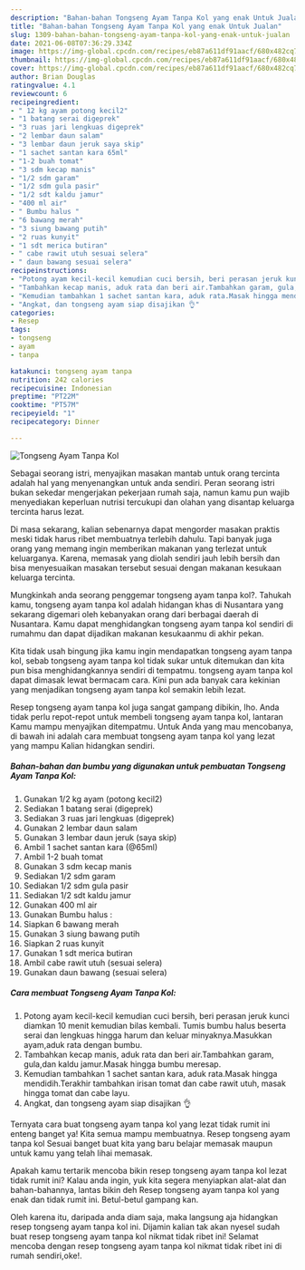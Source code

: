 ```yaml
---
description: "Bahan-bahan Tongseng Ayam Tanpa Kol yang enak Untuk Jualan"
title: "Bahan-bahan Tongseng Ayam Tanpa Kol yang enak Untuk Jualan"
slug: 1309-bahan-bahan-tongseng-ayam-tanpa-kol-yang-enak-untuk-jualan
date: 2021-06-08T07:36:29.334Z
image: https://img-global.cpcdn.com/recipes/eb87a611df91aacf/680x482cq70/tongseng-ayam-tanpa-kol-foto-resep-utama.jpg
thumbnail: https://img-global.cpcdn.com/recipes/eb87a611df91aacf/680x482cq70/tongseng-ayam-tanpa-kol-foto-resep-utama.jpg
cover: https://img-global.cpcdn.com/recipes/eb87a611df91aacf/680x482cq70/tongseng-ayam-tanpa-kol-foto-resep-utama.jpg
author: Brian Douglas
ratingvalue: 4.1
reviewcount: 6
recipeingredient:
- " 12 kg ayam potong kecil2"
- "1 batang serai digeprek"
- "3 ruas jari lengkuas digeprek"
- "2 lembar daun salam"
- "3 lembar daun jeruk saya skip"
- "1 sachet santan kara 65ml"
- "1-2 buah tomat"
- "3 sdm kecap manis"
- "1/2 sdm garam"
- "1/2 sdm gula pasir"
- "1/2 sdt kaldu jamur"
- "400 ml air"
- " Bumbu halus "
- "6 bawang merah"
- "3 siung bawang putih"
- "2 ruas kunyit"
- "1 sdt merica butiran"
- " cabe rawit utuh sesuai selera"
- " daun bawang sesuai selera"
recipeinstructions:
- "Potong ayam kecil-kecil kemudian cuci bersih, beri perasan jeruk kunci diamkan 10 menit kemudian bilas kembali. Tumis bumbu halus beserta serai dan lengkuas hingga harum dan keluar minyaknya.Masukkan ayam,aduk rata dengan bumbu."
- "Tambahkan kecap manis, aduk rata dan beri air.Tambahkan garam, gula,dan kaldu jamur.Masak hingga bumbu meresap."
- "Kemudian tambahkan 1 sachet santan kara, aduk rata.Masak hingga mendidih.Terakhir tambahkan irisan tomat dan cabe rawit utuh, masak hingga tomat dan cabe layu."
- "Angkat, dan tongseng ayam siap disajikan 👌"
categories:
- Resep
tags:
- tongseng
- ayam
- tanpa

katakunci: tongseng ayam tanpa 
nutrition: 242 calories
recipecuisine: Indonesian
preptime: "PT22M"
cooktime: "PT57M"
recipeyield: "1"
recipecategory: Dinner

---
```



![Tongseng Ayam Tanpa Kol](https://img-global.cpcdn.com/recipes/eb87a611df91aacf/680x482cq70/tongseng-ayam-tanpa-kol-foto-resep-utama.jpg)

Sebagai seorang istri, menyajikan masakan mantab untuk orang tercinta adalah hal yang menyenangkan untuk anda sendiri. Peran seorang istri bukan sekedar mengerjakan pekerjaan rumah saja, namun kamu pun wajib menyediakan keperluan nutrisi tercukupi dan olahan yang disantap keluarga tercinta harus lezat.

Di masa  sekarang, kalian sebenarnya dapat mengorder masakan praktis meski tidak harus ribet membuatnya terlebih dahulu. Tapi banyak juga orang yang memang ingin memberikan makanan yang terlezat untuk keluarganya. Karena, memasak yang diolah sendiri jauh lebih bersih dan bisa menyesuaikan masakan tersebut sesuai dengan makanan kesukaan keluarga tercinta. 



Mungkinkah anda seorang penggemar tongseng ayam tanpa kol?. Tahukah kamu, tongseng ayam tanpa kol adalah hidangan khas di Nusantara yang sekarang digemari oleh kebanyakan orang dari berbagai daerah di Nusantara. Kamu dapat menghidangkan tongseng ayam tanpa kol sendiri di rumahmu dan dapat dijadikan makanan kesukaanmu di akhir pekan.

Kita tidak usah bingung jika kamu ingin mendapatkan tongseng ayam tanpa kol, sebab tongseng ayam tanpa kol tidak sukar untuk ditemukan dan kita pun bisa menghidangkannya sendiri di tempatmu. tongseng ayam tanpa kol dapat dimasak lewat bermacam cara. Kini pun ada banyak cara kekinian yang menjadikan tongseng ayam tanpa kol semakin lebih lezat.

Resep tongseng ayam tanpa kol juga sangat gampang dibikin, lho. Anda tidak perlu repot-repot untuk membeli tongseng ayam tanpa kol, lantaran Kamu mampu menyajikan ditempatmu. Untuk Anda yang mau mencobanya, di bawah ini adalah cara membuat tongseng ayam tanpa kol yang lezat yang mampu Kalian hidangkan sendiri.

<!--inarticleads1-->

##### Bahan-bahan dan bumbu yang digunakan untuk pembuatan Tongseng Ayam Tanpa Kol:

1. Gunakan  1/2 kg ayam (potong kecil2)
1. Sediakan 1 batang serai (digeprek)
1. Sediakan 3 ruas jari lengkuas (digeprek)
1. Gunakan 2 lembar daun salam
1. Gunakan 3 lembar daun jeruk (saya skip)
1. Ambil 1 sachet santan kara (@65ml)
1. Ambil 1-2 buah tomat
1. Gunakan 3 sdm kecap manis
1. Sediakan 1/2 sdm garam
1. Sediakan 1/2 sdm gula pasir
1. Sediakan 1/2 sdt kaldu jamur
1. Gunakan 400 ml air
1. Gunakan  Bumbu halus :
1. Siapkan 6 bawang merah
1. Gunakan 3 siung bawang putih
1. Siapkan 2 ruas kunyit
1. Gunakan 1 sdt merica butiran
1. Ambil  cabe rawit utuh (sesuai selera)
1. Gunakan  daun bawang (sesuai selera)




<!--inarticleads2-->

##### Cara membuat Tongseng Ayam Tanpa Kol:

1. Potong ayam kecil-kecil kemudian cuci bersih, beri perasan jeruk kunci diamkan 10 menit kemudian bilas kembali. Tumis bumbu halus beserta serai dan lengkuas hingga harum dan keluar minyaknya.Masukkan ayam,aduk rata dengan bumbu.
1. Tambahkan kecap manis, aduk rata dan beri air.Tambahkan garam, gula,dan kaldu jamur.Masak hingga bumbu meresap.
1. Kemudian tambahkan 1 sachet santan kara, aduk rata.Masak hingga mendidih.Terakhir tambahkan irisan tomat dan cabe rawit utuh, masak hingga tomat dan cabe layu.
1. Angkat, dan tongseng ayam siap disajikan 👌




Ternyata cara buat tongseng ayam tanpa kol yang lezat tidak rumit ini enteng banget ya! Kita semua mampu membuatnya. Resep tongseng ayam tanpa kol Sesuai banget buat kita yang baru belajar memasak maupun untuk kamu yang telah lihai memasak.

Apakah kamu tertarik mencoba bikin resep tongseng ayam tanpa kol lezat tidak rumit ini? Kalau anda ingin, yuk kita segera menyiapkan alat-alat dan bahan-bahannya, lantas bikin deh Resep tongseng ayam tanpa kol yang enak dan tidak rumit ini. Betul-betul gampang kan. 

Oleh karena itu, daripada anda diam saja, maka langsung aja hidangkan resep tongseng ayam tanpa kol ini. Dijamin kalian tak akan nyesel sudah buat resep tongseng ayam tanpa kol nikmat tidak ribet ini! Selamat mencoba dengan resep tongseng ayam tanpa kol nikmat tidak ribet ini di rumah sendiri,oke!.

